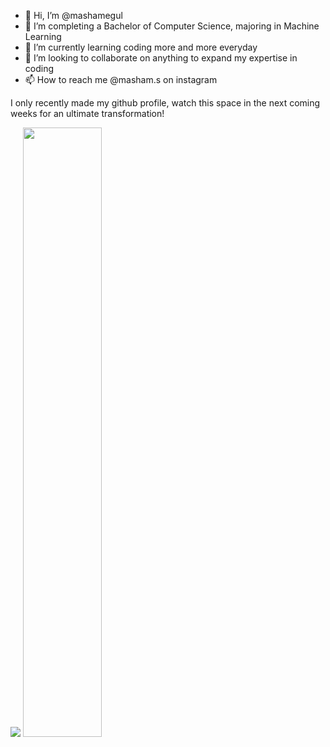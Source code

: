 - 👋 Hi, I’m @mashamegul
- 👀 I’m completing a Bachelor of Computer Science, majoring in Machine Learning
- 🌱 I’m currently learning coding more and more everyday
- 💞️ I’m looking to collaborate on anything to expand my expertise in coding
- 📫 How to reach me @masham.s on instagram

I only recently made my github profile, watch this space in the next coming weeks for an ultimate transformation!

<picture>
  <source
    srcset="https://github-readme-stats.vercel.app/api?username=mashamegul&hide_border=true&show_icons=true&theme=dracula"
    media="(prefers-color-scheme: dark)"
  />
  <source
    srcset="https://github-readme-stats.vercel.app/api?username=mashamegul&hide_border=true&show_icons=true&theme=transparent"
    media="(prefers-color-scheme: light), (prefers-color-scheme: no-preference)"
  />
  <img src="https://github-readme-stats.vercel.app/api?username=mashamegul&show_icons=true" />

 
</picture>

<picture>
  <source
    srcset="https://github-readme-stats.vercel.app/api/top-langs/?username=mashamegul&layout=compact&hide_border=true&theme=dracula&langs_count=6&hide=jupyter%20notebook,css,html,scss,php,roff"
    media="(prefers-color-scheme: dark)"
  />
  <source
    srcset="https://github-readme-stats.vercel.app/api/top-langs/?username=mashamegul&layout=compact&hide_border=true&theme=transparent&langs_count=6&hide=jupyter%20notebook,css,html,scss,php,roff"
    media="(prefers-color-scheme: light), (prefers-color-scheme: no-preference)"
  />
  
 <img height="50%" width="auto" src="https://github-readme-stats.vercel.app/api/top-langs/?username=mashamegul&layout=compact&hide_border=true&theme=dracula&langs_count=6&hide=jupyter%20notebook,css,html,scss,php,roff">

 </picture>
